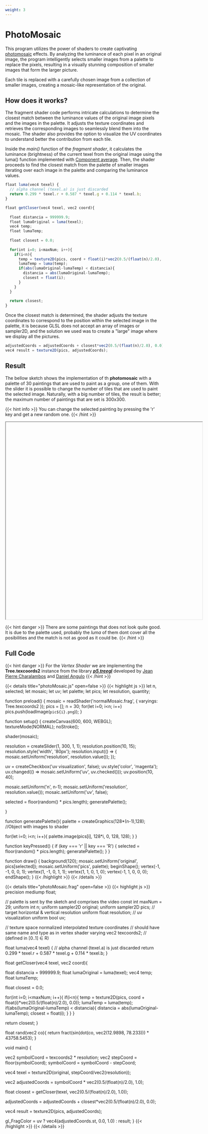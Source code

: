 ```yaml
---
weight: 3
---
```


# **PhotoMosaic**

This program utilizes the power of shaders to create captivating [photomosaic](https://en.wikipedia.org/wiki/Photographic_mosaic) effects. By analyzing the luminance of each pixel in an original image, the program intelligently selects smaller images from a palette to replace the pixels, resulting in a visually stunning composition of smaller images that form the larger picture.

Each tile is replaced with a carefully chosen image from a collection of smaller images, creating a mosaic-like representation of the original.

## How does it works?
The fragment shader code performs intricate calculations to determine the closest match between the luminance values of the original image pixels and the images in the palette. It adjusts the texture coordinates and retrieves the corresponding images to seamlessly blend them into the mosaic. The shader also provides the option to visualize the UV coordinates to understand better the contribution from each tile.

Inside the *main()* function of the *fragment shader*, it calculates the luminance (brightness) of the current texel from the original image using the luma() function implemented with [Component average](https://stackoverflow.com/questions/596216/formula-to-determine-perceived-brightness-of-rgb-color). Then, the shader proceeds to find the closest match from the palette of smaller images iterating over each image in the palette and comparing the luminance values.

```js
float luma(vec4 texel) {
  // alpha channel (texel.a) is just discarded
  return 0.299 * texel.r + 0.587 * texel.g + 0.114 * texel.b;
}
```

```js
float getCloser(vec4 texel, vec2 coord){
  
  float distancia = 999999.9;
  float lumaOriginal = luma(texel);
  vec4 temp;
  float lumaTemp;
  
  float closest = 0.0;
  
  for(int i=0; i<maxNum; i++){
    if(i<n){
      temp = texture2D(pics, coord + float(i)*vec2(0.5/(float(n)/2.0), 0.0));
      lumaTemp = luma(temp);
      if(abs(lumaOriginal-lumaTemp) < distancia){
        distancia = abs(lumaOriginal-lumaTemp);
        closest = float(i);
      }
    }
  }
  
  return closest;
}
```

Once the closest match is determined, the shader adjusts the texture coordinates to correspond to the position within the selected image in the palette, it is because GLSL does not accept an array of images or sampler2D, and the solution we used was to create a "large" image where we display all the pictures.

```js
adjustedCoords = adjustedCoords + closest*vec2(0.5/(float(n)/2.0), 0.0);
vec4 result = texture2D(pics, adjustedCoords);
```

## Result

The bellow sketch shows the implementation of th **photomosaic** with a palette of 30 paintings that are used to paint as a group, one of them. With the slider it is possible to change the number of tiles that are used to paint the selected image. Naturally, with a big number of tiles, the result is better; the maximum number of paintings that are set is 300x300. 

{{< hint info >}}
You can change the selected painting by pressing the 'r' key and get a new random one.
{{< /hint >}}

<iframe id="palette" class="sketch" srcdoc="
        <!DOCTYPE html>
        <html>
          <head>
            <script src=https://cdnjs.cloudflare.com/ajax/libs/p5.js/1.5.0/p5.min.js></script>
            <script src=https://cdnjs.cloudflare.com/ajax/libs/p5.js/1.5.0/addons/p5.sound.min.js></script>
            <script src=https://cdn.jsdelivr.net/gh/VisualComputing/p5.treegl/p5.treegl.js></script>
            <script src=/showcase/sketches/shaders/mosaics/normal.js>
            </script>
          </head>
          <body>
          </body>
        </html>
      ">
</iframe>

{{< hint danger >}}
There are some paintings that does not look quite good. It is due to the palette used, probably the *luma* of them dont cover all the posibilities and the match is not as good as it could be.
{{< /hint >}}

## Full Code

{{< hint danger >}}
For the *Vertex Shader* we are implementing the **Tree.texcoords2** instance from the library ***[p5.treegl](https://github.com/VisualComputing/p5.treegl)*** developed by [Jean Pierre Charalambos](https://github.com/nakednous) and [Daniel Angulo](https://github.com/dangulos)
{{< /hint >}}

{{< details title="photoMosaic.js" open=false >}}
{{< highlight js >}}
let n, selected;
let mosaic;
let uv;
let palette;
let pics;
let resolution, quantity;

function preload() {
  mosaic = readShader('normalMosaic.frag', { varyings: Tree.texcoords2 });
  pics = [];
  n = 30;
  for(let i=0; i<n; i++) pics.push(loadImage(`pic${i}.png`));
}

function setup() {
  createCanvas(600, 600, WEBGL);
  textureMode(NORMAL);
  noStroke();
  
  shader(mosaic);
  
  resolution = createSlider(1, 300, 1, 1);
  resolution.position(10, 15);
  resolution.style('width', '80px');
  resolution.input(() => {
    mosaic.setUniform('resolution', resolution.value());
  });
  
  uv = createCheckbox('uv visualization', false);
  uv.style('color', 'magenta');
  uv.changed(() => mosaic.setUniform('uv', uv.checked()));
  uv.position(10, 40);
  
  mosaic.setUniform('n', n-1);
  mosaic.setUniform('resolution', resolution.value());
  mosaic.setUniform('uv', false);
  
  selected = floor(random() * pics.length);
  generatePalette();
  
}

function generatePalette(){
  palette = createGraphics(128*(n-1),128); //Object with images to shader
  
  for(let i=0; i<n; i++){
    palette.image(pics[i], 128*i, 0, 128, 128);
  }
}

function keyPressed() {
  if (key === 'r' || key === 'R') {
    selected = floor(random() * pics.length);
    generatePalette();
  }
}

function draw() {
  background(120);
  mosaic.setUniform('original', pics[selected]);
  mosaic.setUniform('pics', palette);
  beginShape();
  vertex(-1, -1, 0, 0, 1);
  vertex(1, -1, 0, 1, 1);
  vertex(1, 1, 0, 1, 0);
  vertex(-1, 1, 0, 0, 0);
  endShape();
}
{{< /highlight >}}
{{< /details >}}
<br>

{{< details title="photoMosaic.frag" open=false >}}
{{< highlight js >}}
precision mediump float;

// palette is sent by the sketch and comprises the video
const int maxNum = 29;
uniform int n;
uniform sampler2D original;
uniform sampler2D pics;
// target horizontal & vertical resolution
uniform float resolution;
// uv visualization
uniform bool uv;

// texture space normalized interpolated texture coordinates
// should have same name and type as in vertex shader
varying vec2 texcoords2; // (defined in [0..1] ∈ R)

float luma(vec4 texel) {
  // alpha channel (texel.a) is just discarded
  return 0.299 * texel.r + 0.587 * texel.g + 0.114 * texel.b;
}

float getCloser(vec4 texel, vec2 coord){
  
  float distancia = 999999.9;
  float lumaOriginal = luma(texel);
  vec4 temp;
  float lumaTemp;
  
  float closest = 0.0;
  
  for(int i=0; i<maxNum; i++){
    if(i<n){
      temp = texture2D(pics, coord + float(i)*vec2(0.5/(float(n)/2.0), 0.0));
      lumaTemp = luma(temp);
      if(abs(lumaOriginal-lumaTemp) < distancia){
        distancia = abs(lumaOriginal-lumaTemp);
        closest = float(i);
      }
    }
  }
  
  return closest;
}

float rand(vec2 co){
  return fract(sin(dot(co, vec2(12.9898, 78.233))) * 43758.5453);
}

void main() {
  
  vec2 symbolCoord = texcoords2 * resolution;
  vec2 stepCoord = floor(symbolCoord);
  symbolCoord = symbolCoord - stepCoord;
  
  vec4 texel = texture2D(original, stepCoord/vec2(resolution));
  
  vec2 adjustedCoords = symbolCoord * vec2(0.5/(float(n)/2.0), 1.0);
  
  float closest = getCloser(texel, vec2(0.5/(float(n)/2.0), 1.0));
  
  adjustedCoords = adjustedCoords + closest*vec2(0.5/(float(n)/2.0), 0.0);
  
  vec4 result = texture2D(pics, adjustedCoords);
  
  gl_FragColor = uv ? vec4(adjustedCoords.st, 0.0, 1.0) : result;
}
{{< /highlight >}}
{{< /details >}}

<style>
    .sketch{
        width: 630px;
        height: 630px;
        display: flex;
    }
</style>